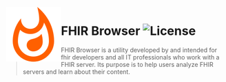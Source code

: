 <img src="assets/icon_x128.png" align="left" />

# FHIR Browser ![License](https://img.shields.io/static/v1?label=license&message=CC-BY-NC-ND-4.0&color=green)

> FHIR Browser is a utility developed by and intended for fhir developers and all IT professionals who work with a FHIR server.
> Its purpose is to help users analyze FHIR servers and learn about their content.
